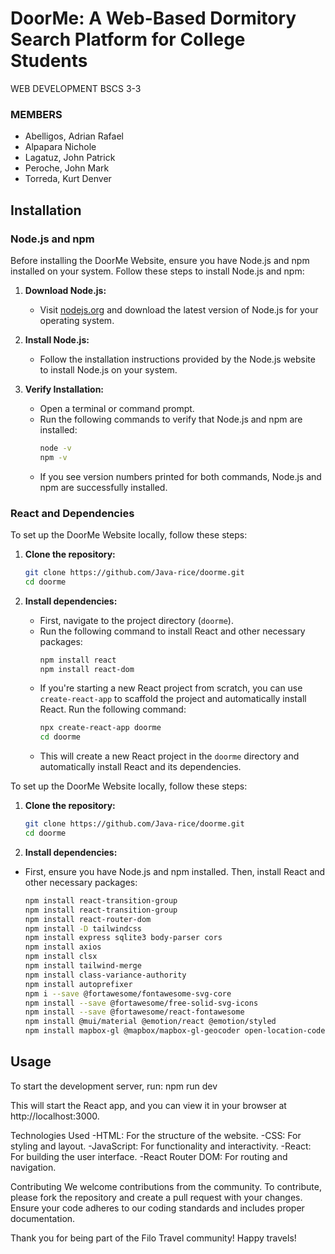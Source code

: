 # DoorMe: A Web-Based Dormitory Search Platform for College Students

WEB DEVELOPMENT
BSCS 3-3

### MEMBERS
- Abelligos, Adrian Rafael
- Alpapara Nichole
- Lagatuz, John Patrick
- Peroche, John Mark
- Torreda, Kurt Denver

## Installation

### Node.js and npm

Before installing the DoorMe Website, ensure you have Node.js and npm installed on your system. Follow these steps to install Node.js and npm:

1. **Download Node.js:**
   - Visit [nodejs.org](https://nodejs.org/) and download the latest version of Node.js for your operating system.

2. **Install Node.js:**
   - Follow the installation instructions provided by the Node.js website to install Node.js on your system.

3. **Verify Installation:**
   - Open a terminal or command prompt.
   - Run the following commands to verify that Node.js and npm are installed:
     ```sh
     node -v
     npm -v
     ```
   - If you see version numbers printed for both commands, Node.js and npm are successfully installed.

### React and Dependencies

To set up the DoorMe Website locally, follow these steps:

1. **Clone the repository:**
    ```sh
    git clone https://github.com/Java-rice/doorme.git
    cd doorme
    ```

2. **Install dependencies:**
   - First, navigate to the project directory (`doorme`).
   - Run the following command to install React and other necessary packages:
     ```sh
     npm install react
     npm install react-dom
     ```
   - If you're starting a new React project from scratch, you can use `create-react-app` to scaffold the project and automatically install React. Run the following command:
     ```sh
     npx create-react-app doorme
     cd doorme
     ```
   - This will create a new React project in the `doorme` directory and automatically install React and its dependencies.

To set up the DoorMe Website locally, follow these steps:

1. **Clone the repository:**
    ```sh
    git clone https://github.com/Java-rice/doorme.git
    cd doorme
    ```
2. **Install dependencies:**
- First, ensure you have Node.js and npm installed. Then, install React and other necessary packages:
    ```sh
   npm install react-transition-group
   npm install react-transition-group
   npm install react-router-dom
   npm install -D tailwindcss
   npm install express sqlite3 body-parser cors
   npm install axios
   npm install clsx
   npm install tailwind-merge
   npm install class-variance-authority
   npm install autoprefixer
   npm i --save @fortawesome/fontawesome-svg-core
   npm install --save @fortawesome/free-solid-svg-icons
   npm install --save @fortawesome/react-fontawesome
   npm install @mui/material @emotion/react @emotion/styled
   npm install mapbox-gl @mapbox/mapbox-gl-geocoder open-location-code
    
## Usage

To start the development server, run:
npm run dev

This will start the React app, and you can view it in your browser at http://localhost:3000.

Technologies Used
-HTML: For the structure of the website.
-CSS: For styling and layout.
-JavaScript: For functionality and interactivity.
-React: For building the user interface.
-React Router DOM: For routing and navigation.

Contributing
We welcome contributions from the community. To contribute, please fork the repository and create a pull request with your changes. Ensure your code adheres to our coding standards and includes proper documentation.

Thank you for being part of the Filo Travel community! Happy travels!
